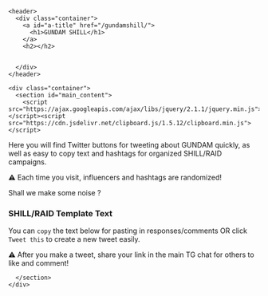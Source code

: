 <html lang="en-US">
  <head>
    <meta charset='utf-8'>
    <meta http-equiv="X-UA-Compatible" content="IE=edge">
    <meta name="viewport" content="width=device-width, initial-scale=1">
    <link rel="stylesheet" href="https://thezfg2.github.io/zfgshill/assets/css/style.css?v=c5ae9c89b610dab8ce26b21e597ecd7334a7304a">
    <!-- start custom head snippets, customize with your own _includes/head-custom.html file -->

<!-- Setup theme-color -->
<!-- start theme color meta headers -->
<meta name="theme-color" content="#151515">
<meta name="msapplication-navbutton-color" content="#151515">
<meta name="apple-mobile-web-app-status-bar-style" content="black-translucent">
<!-- end theme color meta headers -->


<!-- Setup Google Analytics -->



<!-- You can set your favicon here -->
<!-- link rel="shortcut icon" type="image/x-icon" href="/zfgshill/favicon.ico" -->

<!-- end custom head snippets -->


<!-- Begin Jekyll SEO tag v2.8.0 -->
<title>GUNDAM SHILL</title>
<meta name="generator" content="Jekyll v3.9.2" />
<meta property="og:title" content="gundamshill" />
<meta property="og:locale" content="en_US" />
<link rel="canonical" href="https://thezfg2.github.io/zfgshill/" />
<meta property="og:url" content="https://thezfg2.github.io/zfgshill/" />
<meta property="og:site_name" content="gundamshill" />
<meta property="og:type" content="website" />
<meta name="twitter:card" content="summary" />
<meta property="twitter:title" content="gundamshill" />
<script type="application/ld+json">
{"@context":"https://schema.org","@type":"WebSite","headline":"zfgshill","name":"zfgshill","url":"https://thezfg2.github.io/zfgshill/"}</script>
<!-- End Jekyll SEO tag -->



  </head>

  <body>

    <header>
      <div class="container">
        <a id="a-title" href="/gundamshill/">
          <h1>GUNDAM SHILL</h1>
        </a>
        <h2></h2>


      </div>
    </header>

    <div class="container">
      <section id="main_content">
        <script src="https://ajax.googleapis.com/ajax/libs/jquery/2.1.1/jquery.min.js"></script><script src="https://cdn.jsdelivr.net/clipboard.js/1.5.12/clipboard.min.js"></script>

<script defer="">
$(function(){
  new Clipboard('.copy-text');
});
</script>


<script defer> 


function twGetRandomHashtags(arr, num) {
  const shuffled = [...arr].sort(() => 0.5 - Math.random());

  var hashtags = shuffled.slice(0, num);
  let result = '';

 for (let i = 0; i < hashtags.length; i++) {
    result += hashtags[i] + ',';
  }

 return result.slice(0, -1);
}

function textGetRandomHashtags(arr, num) {
  const shuffled = [...arr].sort(() => 0.5 - Math.random());

  var hashtags = shuffled.slice(0, num);
  let result = '';

 for (let i = 0; i < hashtags.length; i++) {
    result += '#' + hashtags[i] + ' ';
  }

 return result.slice(0, -1);
}

function randomInfluencer(arr, num) {
  const shuffled = [...arr].sort(() => 0.5 - Math.random());

  var hashtags = shuffled.slice(0, num);
  let result = '';

 for (let i = 0; i < hashtags.length; i++) {
    result += '@' + hashtags[i] + ' ';
  }

 return result.slice(0, -1);
}


window.onload = function() {

var hashtags = ['GUNDAM', '1000xgem', 'ETH', 'x100coin', 'CryptocurrencyNews']

var influencers = ['jakegagain','adameshelton','chinapumpcn','z_Humphries','altcoindailyio','altcryptogems','altcoinpsycho','chiqshoes','ipdaman','icedknife','cryptojourneyrs','elonmusk','austinashelton','cryptosuperape','brenthewolf','cz_binance','justinsontron','cryptowizardd','watcherguru','jonerlichman','vitalikbuterin','satoshilite','apompliano','erikvoorhees','Akon','wale','delcrypto','ericcryptoman','fomonacci007','realdogen','cryptoskullx','ismeshcrypto','cryptobrass','shitc0in','chirocrypto','falldamagecrypt','crypto_bitlord7','cryptotigercall']


var shill_messages = [
   "Ser, have you seen 🤖$GUNDAM🤖? It just launched with a fire whitepaper & epic game development with casino cooming soon. www.gundaminu.xyz",
  `@Gundaminutoken $GUNDAM is here to start the anime revolution and over the #crypto space with a fire casino game. This is going to be the next big anime token.

📊: dexscreener.com/ethereum/0xD4d4634406Aa2dF9B747b3d27AB2EFaD6d418f38
💻: gundaminu.xyz
🚀: t.me/gundaminutoken
  `,
  `Don't forget to spread the word about 🤖 $GUNDAM 🤖 to everyone you know, just launched, the community is rising fast & will be overtaking the anime space soon!

📊: dexscreener.com/ethereum/0xD4d4634406Aa2dF9B747b3d27AB2EFaD6d418f38
💻: gundaminu.xyz
🚀: t.me/gundaminutoken
  `,

 "@" + influencers[Math.floor(Math.random()*influencers.length)] + " bro, you know when you see something & you know it's going to be EPIC! YOU GOTTA SHARE IT WITH THE WORLD! I see $GUNDAM, and I get it! They're on the way to the moon & beyond. t.me/gundaminutoken"
  ]


var hash = window.location.hash;
if (hash) {
  var hasharray = window.location.hash.substring(1).split("/")
  // Fragment exists
  hashTID = hasharray[hasharray.length - 1]
  console.log("Tweet ID for responding is: " + hashTID);

  document.getElementById("tweetorresp").innerHTML = `⚠️ You are responding to Tweet:<br> <iframe border=0 frameborder=0 height=250 width=550
 src="https://twitframe.com/show?url=https://twitter.com/twitter/status/`+hashTID+`"></iframe>`;

} 
else {
  hashTID = '';
}

shill_messages.forEach(function(shill_msg, i){


//alert(typeof(getMultipleRandom(hashtags, 3)));

part_html = '<div id="shill' + i + '"><pre style="white-space: pre-wrap;">' + shill_msg + ' ' + textGetRandomHashtags(hashtags, 3) + '</pre></div>';
part_html += '<p><input type="button" class="copy-text btn" data-clipboard-target="#shill' + i + '" value="Copy" />';
if (hashTID) {
    part_html += '<a class="btn" href="https://twitter.com/intent/tweet?text=' + encodeURIComponent(shill_msg) + '&hashtags=' + twGetRandomHashtags(hashtags, 3) + '&in_reply_to=' + hashTID + '">Reply this</a></p>';
}
else{
    part_html += '<a class="btn" href="https://twitter.com/intent/tweet?text=' + encodeURIComponent(shill_msg) + '&hashtags=' + twGetRandomHashtags(hashtags, 3) + '&in_reply_to=' + hashTID + '">Tweet this</a></p>';
}

document.getElementById("maindiv").innerHTML += part_html;

})
};

</script>

<!--<h2 id="welcome-to-zfgs-ultimate-raiding-page">Welcome to GUNDAM’s Ultimate RAIDing Page</h2>-->

<p>Here you will find Twitter buttons for tweeting about GUNDAM quickly, as well as easy to copy text and hashtags for organized SHILL/RAID campaigns.</p>

<p>⚠️ Each time you visit, influencers and hashtags are randomized!</p>


<p>Shall we make some noise ?</p>

<h3 id="shillraid-template-text">SHILL/RAID Template Text</h3>

<p>You can <code class="language-plaintext highlighter-rouge">copy</code> the text below for pasting in responses/comments OR click <code class="language-plaintext highlighter-rouge">Tweet this</code> to create a new tweet easily.</p>

<p id="tweetorresp"></p>


<div id="maindiv">


</div>

<p>⚠️ After you make a tweet, share your link in the main TG chat for others to like and comment!</p>

      </section>
    </div>
  </body>
</html>
